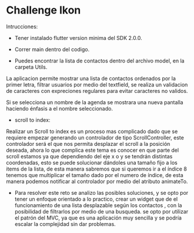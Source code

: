 # Challenge Ikon

Intrucciones: 

- Tener instalado flutter version minima del SDK 2.0.0.
- Correr main dentro del codigo.

- Puedes encontrar la lista de contactos dentro del archivo model, en la carpeta Utils.

La aplicacion permite mostrar una lista de contactos ordenados por la primer letra, filtrar usuarios por medio del textfield, se realiza un validacion de caracteres con expreciones regulares para evitar caracteres no validos.

Si se selecciona un nombre de la agenda se mostrara una nueva pantalla haciendo énfasis a el nombre seleccionado.

- scroll to index: 

Realizar un Scroll to index es un proceso mas complicado dado que se requiere empezar generando un controlador de tipo ScrollController, este controlador será el que nos permita desplazar el scroll a la posición deseada, ahora lo que complica este tema es conocer en que parte del scroll estamos ya que dependiendo del eje x o y se tendrán distintas coordenadas, esto se puede solucionar dándoles una tamaño fijo a los items de la lista, de esta manera sabremos que si queremos ir a el índice 8 tenemos que multiplicar el tamaño dado por el numero de índice, de esta manera podemos notificar al controlador por medio del atributo animateTo.

- Para resolver este reto se analizo las posibles soluciones, y se opto por tener un enfoque orientado a lo practico, crear un widget que de el funcionamiento de una lista desplazable según los contactos , con la posibilidad de filtrarlos por medio de una busqueda. se opto por utilizar el patrón del MVC, ya que es una aplicación muy sencilla y se podría escalar la complejidad sin dar problemas.

